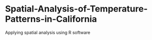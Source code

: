 # Spatial-Analysis-of-Temperature-Patterns-in-California
Applying spatial analysis using R software

